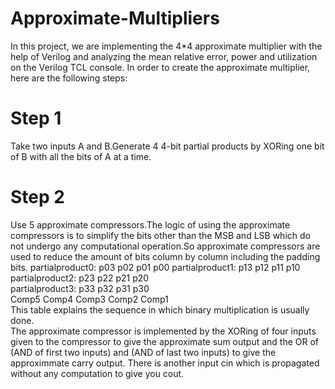 # Approximate-Multipliers
In this project, we are implementing the 4*4 approximate multiplier with the help of Verilog and analyzing the mean relative error, power and utilization on the Verilog TCL console. 
In order to create the approximate multiplier, here are the following steps:
# Step 1
Take two inputs A and B.Generate 4 4-bit partial products by XORing one bit of B with all the bits of A at a time.
# Step 2
Use 5 approximate compressors.The logic of using the approximate compressors is to simplify the bits other than the MSB and LSB which do not undergo any computational operation.So approximate compressors are used to reduce the amount of bits column by column including the padding bits.
partialproduct0:                    p03   p02   p01  p00 
partialproduct1:              p13   p12   p11   p10       
partialproduct2:        p23   p22   p21   p20        
partialproduct3:   p33  p32   p31   p30        
                       Comp5 Comp4 Comp3 Comp2 Comp1    
This table explains the sequence in which binary multiplication is usually done.  
The approximate compressor is implemented by the XORing of four inputs given to the compressor to give the approximate sum output and the OR of (AND of first two inputs) and (AND of last two inputs) to give the approximmate carry output. There is another input cin which is propagated without any computation to give you cout.


